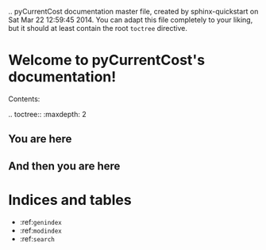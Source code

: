 .. pyCurrentCost documentation master file, created by
   sphinx-quickstart on Sat Mar 22 12:59:45 2014.
   You can adapt this file completely to your liking, but it should at least
   contain the root `toctree` directive.

Welcome to pyCurrentCost's documentation!
=========================================

Contents:

.. toctree::
   :maxdepth: 2

You are here
------------


And then you are here
---------------------

Indices and tables
==================

* :ref:`genindex`
* :ref:`modindex`
* :ref:`search`

